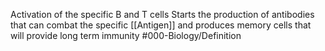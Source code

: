 Activation of the specific B and T cells
Starts the production of antibodies that can combat the specific [[Antigen]] and produces memory cells that will provide long term immunity
#000-Biology/Definition 